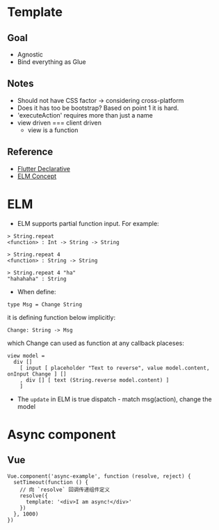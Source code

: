 # Template
## Goal
- Agnostic
- Bind everything as Glue

## Notes
- Should not have CSS factor -> considering cross-platform
- Does it has too be bootstrap? Based on point 1 it is hard.
- 'executeAction' requires more than just a name
- view driven === client driven
  - view is a function

## Reference
- [Flutter Declarative](https://flutter.dev/docs/get-started/flutter-for/declarative)
- [ELM Concept](https://guide.elm-lang.org/webapps/structure.html)

# ELM
- ELM supports partial function input. For example:
```
> String.repeat
<function> : Int -> String -> String

> String.repeat 4
<function> : String -> String

> String.repeat 4 "ha"
"hahahaha" : String
```

- When define:
```
type Msg = Change String
```
  it is defining function below implicitly:
```
Change: String -> Msg
```
  which Change can used as function at any callback placeses:
```
view model =
  div []
    [ input [ placeholder "Text to reverse", value model.content, onInput Change ] []
    , div [] [ text (String.reverse model.content) ]
    ]
```

- The `update` in ELM is true dispatch - match msg(action), change the model

# Async component
## Vue
```
Vue.component('async-example', function (resolve, reject) {
  setTimeout(function () {
    // 向 `resolve` 回调传递组件定义
    resolve({
      template: '<div>I am async!</div>'
    })
  }, 1000)
})
```

